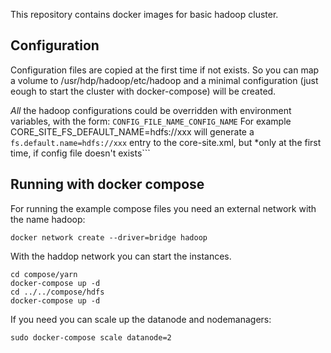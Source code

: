 

This repository contains docker images for basic hadoop cluster.

## Configuration

Configuration files are copied at the first time if not exists. So you can map a volume to /usr/hdp/hadoop/etc/hadoop and a minimal configuration (just eough to start the cluster with docker-compose) will be created. 

*All* the hadoop configurations could be overridden with environment variables, with the form: ```CONFIG_FILE_NAME_CONFIG_NAME``` For example CORE_SITE_FS_DEFAULT_NAME=hdfs://xxx will generate a ```fs.default.name=hdfs://xxx``` entry to the core-site.xml, but *only at the first time, if config file doesn't exists```

## Running with docker compose

For running the example compose files you need an external network with the name hadoop:

```
docker network create --driver=bridge hadoop
````

With the haddop network you can start the instances.

```
cd compose/yarn
docker-compose up -d
cd ../../compose/hdfs
docker-compose up -d
```

If you need you can scale up the datanode and nodemanagers:

```
sudo docker-compose scale datanode=2
```
